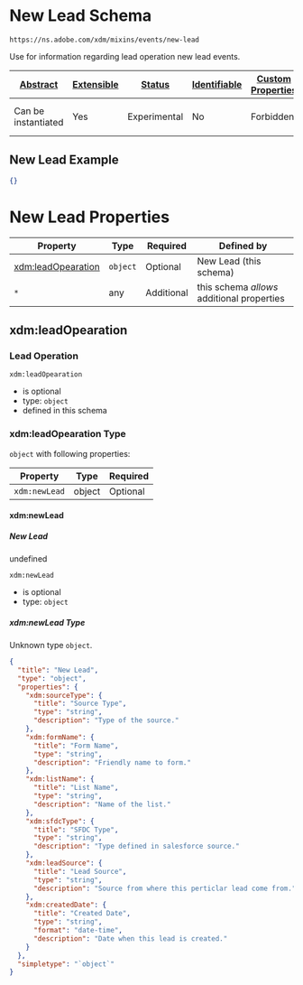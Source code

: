 
# New Lead Schema

```
https://ns.adobe.com/xdm/mixins/events/new-lead
```

Use for information regarding lead operation new lead events.

| [Abstract](../../../../abstract.md) | [Extensible](../../../../extensions.md) | [Status](../../../../status.md) | [Identifiable](../../../../id.md) | [Custom Properties](../../../../extensions.md) | [Additional Properties](../../../../extensions.md) | Defined In |
|-------------------------------------|-----------------------------------------|---------------------------------|-----------------------------------|------------------------------------------------|----------------------------------------------------|------------|
| Can be instantiated | Yes | Experimental | No | Forbidden | Permitted | [mixins/experience-event/events/new-lead.schema.json](mixins/experience-event/events/new-lead.schema.json) |

## New Lead Example
```json
{}
```

# New Lead Properties

| Property | Type | Required | Defined by |
|----------|------|----------|------------|
| [xdm:leadOpearation](#xdmleadopearation) | `object` | Optional | New Lead (this schema) |
| `*` | any | Additional | this schema *allows* additional properties |

## xdm:leadOpearation
### Lead Operation

`xdm:leadOpearation`
* is optional
* type: `object`
* defined in this schema

### xdm:leadOpearation Type


`object` with following properties:


| Property | Type | Required |
|----------|------|----------|
| `xdm:newLead`| object | Optional |



#### xdm:newLead
##### New Lead

undefined

`xdm:newLead`
* is optional
* type: `object`

##### xdm:newLead Type

Unknown type `object`.

```json
{
  "title": "New Lead",
  "type": "object",
  "properties": {
    "xdm:sourceType": {
      "title": "Source Type",
      "type": "string",
      "description": "Type of the source."
    },
    "xdm:formName": {
      "title": "Form Name",
      "type": "string",
      "description": "Friendly name to form."
    },
    "xdm:listName": {
      "title": "List Name",
      "type": "string",
      "description": "Name of the list."
    },
    "xdm:sfdcType": {
      "title": "SFDC Type",
      "type": "string",
      "description": "Type defined in salesforce source."
    },
    "xdm:leadSource": {
      "title": "Lead Source",
      "type": "string",
      "description": "Source from where this perticlar lead come from."
    },
    "xdm:createdDate": {
      "title": "Created Date",
      "type": "string",
      "format": "date-time",
      "description": "Date when this lead is created."
    }
  },
  "simpletype": "`object`"
}
```









